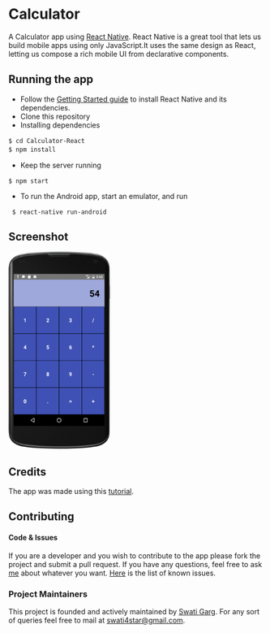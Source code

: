 # Calculator
A Calculator app using [React Native](https://facebook.github.io/react-native/). React Native is a great tool that lets us build mobile apps using only JavaScript.It uses the same design as React, letting us compose a rich mobile UI from declarative components.

## Running the app
 - Follow the [Getting Started guide](https://facebook.github.io/react-native/docs/getting-started.html) to install React Native and its dependencies.
 - Clone this repository
 - Installing dependencies
```sh
$ cd Calculator-React
$ npm install 
```
 - Keep the server running
 
 ```
 $ npm start
 ```
 - To run the Android app, start an emulator, and run
 
```
 $ react-native run-android
```


## Screenshot
<img src="https://github.com/Swati4star/Calculator-React/blob/master/screenshot/s1.png" width="200px">

## Credits
The app was made using this [tutorial](https://kylewbanks.com/blog/react-native-tutorial-part-1-hello-react).

## Contributing
#### Code & Issues
If you are a developer and you wish to contribute to the app please fork the project
and submit a pull request.
If you have any questions, feel free to ask [me](mailto:swati4star@gmail.com) about whatever you want.
[Here](https://github.com/Swati4star/Calculator-React/issues) is the list of known issues.

### Project Maintainers
This project is founded and actively maintained by [Swati Garg](https://github.com/Swati4star/). For any sort of queries feel free to mail at swati4star@gmail.com.
